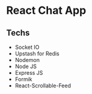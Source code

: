 # React Chat App

## Techs
-   Socket IO
-   Upstash for Redis
-   Nodemon
-   Node JS
-   Express JS
-   Formik
-   React-Scrollable-Feed